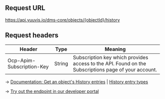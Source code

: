 ## Request URL
https://api.yuuvis.io/dms-core/objects/{objectId}/history

## Request headers
| Header                    | Type   | Meaning                                                                                             |
|---------------------------|--------|-----------------------------------------------------------------------------------------------------|
| Ocp-Apim-Subscription-Key | String | Subscription key which provides access to the API. Found on the Subscriptions page of your account. |

&rarr; [Documentation: Get an object's History entries](https://github.com/yuuvis/Documentation/wiki/Retrieve-history-entries) | [History entry types](https://github.com/yuuvis/Documentation/wiki/Retrieve-history-entries#RetrievingtheHistoryEntriesofaDocument-WhichHistoryEntriesAreThere?)

&rarr; [Try out the endpoint in our developer portal](https://yuuvis.io/Apis/Endpoints/dms-core-api)

